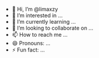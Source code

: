 - 👋 Hi, I’m @limaxzy
- 👀 I’m interested in ...
- 🌱 I’m currently learning ...
- 💞️ I’m looking to collaborate on ...
- 📫 How to reach me ...
- 😄 Pronouns: ...
- ⚡ Fun fact: ...

<!---
limaxzy/limaxzy is a ✨ special ✨ repository because its `README.md` (this file) appears on your GitHub profile.
You can click the Preview link to take a look at your changes.
--->
